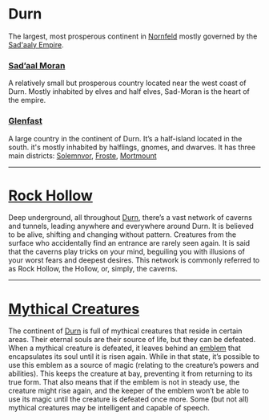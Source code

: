 # Durn
The largest, most prosperous continent in [Nornfeld](nornfeld.md#nornfeld) mostly governed by the [Sad'aaly Empire](the-empire.md#the-sadaaly-empire).

### [Sad’aal Moran](sadaal-moran.md#sadaal-moran)
A relatively small but prosperous country located near the west coast of Durn. Mostly inhabited by elves and half elves, Sad-Moran is the heart of the empire. 

### [Glenfast](glenfast.md#gelnfast)
A large country in the continent of Durn.
It’s a half-island located in the south. it's mostly inhabited by halflings, gnomes, and dwarves.
It has three main districts: [Solemnvor](glenfast.md#solemnvor), [Froste](glenfast.md#froste), [Mortmount](glenfast.md#mortmount)

---
# [Rock Hollow](rock-hollow.md#rock-hollow)
Deep underground, all throughout [Durn](#durn), there’s a vast network of caverns and tunnels, leading anywhere and everywhere around Durn. It is believed to be alive, shifting and changing without pattern. Creatures from the surface who accidentally find an entrance are rarely seen again. It is said that the caverns play tricks on your mind, beguiling you with illusions of your worst fears and deepest desires.
This network is commonly referred to as Rock Hollow, the Hollow, or, simply, the caverns.

---
# [Mythical Creatures](mythical-creatures.md#mythical-creatures)
The continent of [Durn](#durn) is full of mythical creatures that reside in certain areas. Their eternal souls are their source of life, but they can be defeated. When a mythical creature is defeated, it leaves behind an [emblem](#mythical-emblems) that encapsulates its soul until it is risen again. While in that state, it’s possible to use this emblem as a source of magic (relating to the creature’s powers and abilities). This keeps the creature at bay, preventing it from returning to its true form. That also means that if the emblem is not in steady use, the creature might rise again, and the keeper of the emblem won’t be able to use its magic until the creature is defeated once more.
Some (but not all) mythical creatures may be intelligent and capable of speech.
